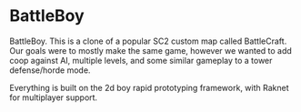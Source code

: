 BattleBoy
=========

BattleBoy.  This is a clone of a popular SC2 custom map called BattleCraft.  Our goals were to mostly make the same game, however we wanted to add coop against AI, multiple levels, and some similar gameplay to a tower defense/horde mode.

Everything is built on the 2d boy rapid prototyping framework, with Raknet for multiplayer support. 
